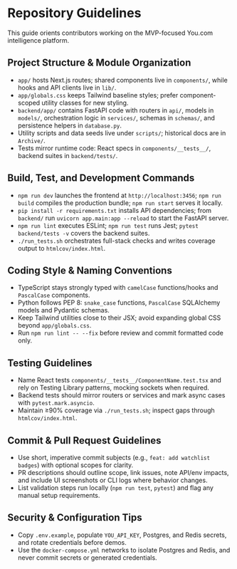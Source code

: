 # Repository Guidelines

This guide orients contributors working on the MVP-focused You.com intelligence
platform.

## Project Structure & Module Organization

- `app/` hosts Next.js routes; shared components live in `components/`, while
  hooks and API clients live in `lib/`.
- `app/globals.css` keeps Tailwind baseline styles; prefer component-scoped
  utility classes for new styling.
- `backend/app/` contains FastAPI code with routers in `api/`, models in
  `models/`, orchestration logic in `services/`, schemas in `schemas/`, and
  persistence helpers in `database.py`.
- Utility scripts and data seeds live under `scripts/`; historical docs are in
  `Archive/`.
- Tests mirror runtime code: React specs in `components/__tests__/`, backend
  suites in `backend/tests/`.

## Build, Test, and Development Commands

- `npm run dev` launches the frontend at `http://localhost:3456`; `npm run build`
  compiles the production bundle; `npm run start` serves it locally.
- `pip install -r requirements.txt` installs API dependencies; from `backend/`
  run `uvicorn app.main:app --reload` to start the FastAPI server.
- `npm run lint` executes ESLint; `npm run test` runs Jest; `pytest
  backend/tests -v` covers the backend suites.
- `./run_tests.sh` orchestrates full-stack checks and writes coverage output to
  `htmlcov/index.html`.

## Coding Style & Naming Conventions

- TypeScript stays strongly typed with `camelCase` functions/hooks and
  `PascalCase` components.
- Python follows PEP 8: `snake_case` functions, `PascalCase` SQLAlchemy models
  and Pydantic schemas.
- Keep Tailwind utilities close to their JSX; avoid expanding global CSS beyond
  `app/globals.css`.
- Run `npm run lint -- --fix` before review and commit formatted code only.

## Testing Guidelines

- Name React tests `components/__tests__/ComponentName.test.tsx` and rely on
  Testing Library patterns, mocking sockets when required.
- Backend tests should mirror routers or services and mark async cases with
  `pytest.mark.asyncio`.
- Maintain ≥90% coverage via `./run_tests.sh`; inspect gaps through
  `htmlcov/index.html`.

## Commit & Pull Request Guidelines

- Use short, imperative commit subjects (e.g., `feat: add watchlist badges`)
  with optional scopes for clarity.
- PR descriptions should outline scope, link issues, note API/env impacts, and
  include UI screenshots or CLI logs where behavior changes.
- List validation steps run locally (`npm run test`, `pytest`) and flag any
  manual setup requirements.

## Security & Configuration Tips

- Copy `.env.example`, populate `YOU_API_KEY`, Postgres, and Redis secrets, and
  rotate credentials before demos.
- Use the `docker-compose.yml` networks to isolate Postgres and Redis, and
  never commit secrets or generated credentials.
